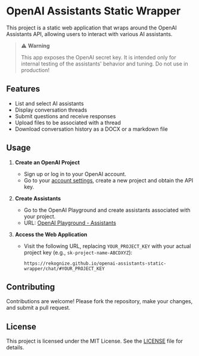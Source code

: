 # OpenAI Assistants Static Wrapper

This project is a static web application that wraps around the OpenAI Assistants API, allowing users to interact with various AI assistants.

> ⚠️ **Warning**
>
> This app exposes the OpenAI secret key. It is intended only for internal testing of the assistants' behavior and tuning. Do not use in production!

## Features

- List and select AI assistants
- Display conversation threads
- Submit questions and receive responses
- Upload files to be associated with a thread
- Download conversation history as a DOCX or a markdown file

## Usage

1. **Create an OpenAI Project**
   - Sign up or log in to your OpenAI account.
   - Go to your [account settings](https://platform.openai.com/settings/), create a new project and obtain the API key.

2. **Create Assistants**
   - Go to the OpenAI Playground and create assistants associated with your project.
   - URL: [OpenAI Playground - Assistants](https://platform.openai.com/playground/assistants)

3. **Access the Web Application**
   - Visit the following URL, replacing `YOUR_PROJECT_KEY` with your actual project key (e.g., `sk-project-name-ABCDXYZ`):
     ```
     https://rekognize.github.io/openai-assistants-static-wrapper/chat/#YOUR_PROJECT_KEY
     ```

## Contributing

Contributions are welcome! Please fork the repository, make your changes, and submit a pull request.

## License

This project is licensed under the MIT License. See the [LICENSE](LICENSE) file for details.
